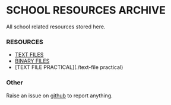 # SCHOOL RESOURCES ARCHIVE

All school related resources stored here.

### RESOURCES

- [TEXT FILES](./text-files)
- [BINARY FILES](./binary-files)
- [TEXT FILE PRACTICAL](./text-file practical)


### Other
Raise an issue on [github](https://github.com/sujaldev/school) to report anything.
